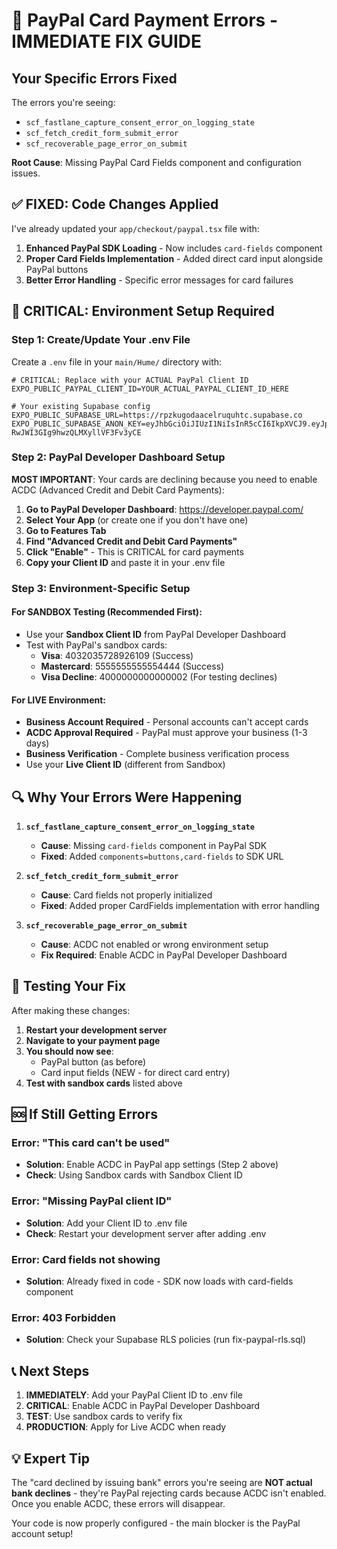 # 🚨 PayPal Card Payment Errors - IMMEDIATE FIX GUIDE

## Your Specific Errors Fixed

The errors you're seeing:
- `scf_fastlane_capture_consent_error_on_logging_state`
- `scf_fetch_credit_form_submit_error` 
- `scf_recoverable_page_error_on_submit`

**Root Cause**: Missing PayPal Card Fields component and configuration issues.

## ✅ FIXED: Code Changes Applied

I've already updated your `app/checkout/paypal.tsx` file with:

1. **Enhanced PayPal SDK Loading** - Now includes `card-fields` component
2. **Proper Card Fields Implementation** - Added direct card input alongside PayPal buttons
3. **Better Error Handling** - Specific error messages for card failures

## 🔧 CRITICAL: Environment Setup Required

### Step 1: Create/Update Your .env File

Create a `.env` file in your `main/Hume/` directory with:

```env
# CRITICAL: Replace with your ACTUAL PayPal Client ID
EXPO_PUBLIC_PAYPAL_CLIENT_ID=YOUR_ACTUAL_PAYPAL_CLIENT_ID_HERE

# Your existing Supabase config
EXPO_PUBLIC_SUPABASE_URL=https://rpzkugodaacelruquhtc.supabase.co
EXPO_PUBLIC_SUPABASE_ANON_KEY=eyJhbGciOiJIUzI1NiIsInR5cCI6IkpXVCJ9.eyJpc3MiOiJzdXBhYmFzZSIsInJlZiI6InJwemt1Z29kYWFjZWxydXF1aHRjIiwicm9sZSI6ImFub24iLCJpYXQiOjE3NTUyOTIwNTQsImV4cCI6MjA3MDg2ODA1NH0.NEPLSSs8JG4LK-RwJWI3GIg9hwzQLMXyllVF3Fv3yCE
```

### Step 2: PayPal Developer Dashboard Setup

**MOST IMPORTANT**: Your cards are declining because you need to enable ACDC (Advanced Credit and Debit Card Payments):

1. **Go to PayPal Developer Dashboard**: https://developer.paypal.com/
2. **Select Your App** (or create one if you don't have one)
3. **Go to Features Tab**
4. **Find "Advanced Credit and Debit Card Payments"**
5. **Click "Enable"** - This is CRITICAL for card payments
6. **Copy your Client ID** and paste it in your .env file

### Step 3: Environment-Specific Setup

#### For SANDBOX Testing (Recommended First):
- Use your **Sandbox Client ID** from PayPal Developer Dashboard
- Test with PayPal's sandbox cards:
  - **Visa**: 4032035728926109 (Success)
  - **Mastercard**: 5555555555554444 (Success) 
  - **Visa Decline**: 4000000000000002 (For testing declines)

#### For LIVE Environment:
- **Business Account Required** - Personal accounts can't accept cards
- **ACDC Approval Required** - PayPal must approve your business (1-3 days)
- **Business Verification** - Complete business verification process
- Use your **Live Client ID** (different from Sandbox)

## 🔍 Why Your Errors Were Happening

1. **`scf_fastlane_capture_consent_error_on_logging_state`**
   - **Cause**: Missing `card-fields` component in PayPal SDK
   - **Fixed**: Added `components=buttons,card-fields` to SDK URL

2. **`scf_fetch_credit_form_submit_error`**
   - **Cause**: Card fields not properly initialized
   - **Fixed**: Added proper CardFields implementation with error handling

3. **`scf_recoverable_page_error_on_submit`**
   - **Cause**: ACDC not enabled or wrong environment setup
   - **Fix Required**: Enable ACDC in PayPal Developer Dashboard

## 🚀 Testing Your Fix

After making these changes:

1. **Restart your development server**
2. **Navigate to your payment page**
3. **You should now see**:
   - PayPal button (as before)
   - Card input fields (NEW - for direct card entry)
4. **Test with sandbox cards** listed above

## 🆘 If Still Getting Errors

### Error: "This card can't be used"
- **Solution**: Enable ACDC in PayPal app settings (Step 2 above)
- **Check**: Using Sandbox cards with Sandbox Client ID

### Error: "Missing PayPal client ID"
- **Solution**: Add your Client ID to .env file
- **Check**: Restart your development server after adding .env

### Error: Card fields not showing
- **Solution**: Already fixed in code - SDK now loads with card-fields component

### Error: 403 Forbidden
- **Solution**: Check your Supabase RLS policies (run fix-paypal-rls.sql)

## 📞 Next Steps

1. **IMMEDIATELY**: Add your PayPal Client ID to .env file
2. **CRITICAL**: Enable ACDC in PayPal Developer Dashboard  
3. **TEST**: Use sandbox cards to verify fix
4. **PRODUCTION**: Apply for Live ACDC when ready

## 💡 Expert Tip

The "card declined by issuing bank" errors you're seeing are **NOT actual bank declines** - they're PayPal rejecting cards because ACDC isn't enabled. Once you enable ACDC, these errors will disappear.

Your code is now properly configured - the main blocker is the PayPal account setup!
